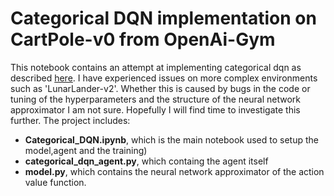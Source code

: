 # Categorical DQN implementation on CartPole-v0 from OpenAi-Gym
This notebook contains an attempt at implementing categorical dqn as described [here](https://arxiv.org/pdf/1707.06887.pdf).
I have experienced issues on more complex environments such as 'LunarLander-v2'. Whether this is caused by bugs in the code or tuning of the hyperparameters and the structure of the neural network approximator I am not sure. 
Hopefully I will find time to investigate this further.
The project includes:
* **Categorical_DQN.ipynb**, which is the main notebook used to setup the model,agent and the training)
* **categorical_dqn_agent.py**, which containg the agent itself
* **model.py**, which contains the neural network approximator of the action value function.